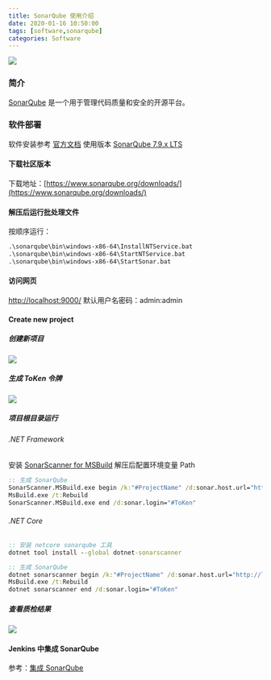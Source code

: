 ```yaml
---
title: SonarQube 使用介绍
date: 2020-01-16 10:50:00
tags: [software,sonarqube]
categories: Software
---
```

<img src="https://sadness96.github.io/images/blog/software-SonarQube/sonarqube.png"/>

<!-- more -->
### 简介
[SonarQube](https://www.sonarqube.org/) 是一个用于管理代码质量和安全的开源平台。

### 软件部署
软件安装参考 [官方文档](https://docs.sonarqube.org/latest/setup/get-started-2-minutes/)
使用版本 [SonarQube 7.9.x LTS](https://www.sonarqube.org/downloads/)

#### 下载社区版本
下载地址：[https://www.sonarqube.org/downloads/](https://www.sonarqube.org/downloads/)

#### 解压后运行批处理文件
按顺序运行：
``` cmd
.\sonarqube\bin\windows-x86-64\InstallNTService.bat
.\sonarqube\bin\windows-x86-64\StartNTService.bat
.\sonarqube\bin\windows-x86-64\StartSonar.bat
```

#### 访问网页
[http://localhost:9000/](http://localhost:9000/)
默认用户名密码：admin:admin

#### Create new project
##### 创建新项目
<img src="https://sadness96.github.io/images/blog/software-SonarQube/CreateNewProject.png"/>

##### 生成 ToKen 令牌
<img src="https://sadness96.github.io/images/blog/software-SonarQube/GenerateToken.png"/>

##### 项目根目录运行
###### .NET Framework
安装 [SonarScanner for MSBuild](https://sonarcloud.io/documentation/analysis/scan/sonarscanner-for-msbuild/)
解压后配置环境变量 Path
``` cmd
:: 生成 SonarQube
SonarScanner.MSBuild.exe begin /k:"#ProjectName" /d:sonar.host.url="http://localhost:9000" /d:sonar.login="#ToKen"
MsBuild.exe /t:Rebuild
SonarScanner.MSBuild.exe end /d:sonar.login="#ToKen"
```

###### .NET Core
``` cmd
:: 安装 netcore sonarqube 工具
dotnet tool install --global dotnet-sonarscanner
```

``` cmd
:: 生成 SonarQube
dotnet sonarscanner begin /k:"#ProjectName" /d:sonar.host.url="http://localhost:9000" /d:sonar.login="#ToKen"
MsBuild.exe /t:Rebuild
dotnet sonarscanner end /d:sonar.login="#ToKen"
```

##### 查看质检结果
<img src="https://sadness96.github.io/images/blog/software-SonarQube/QualityGate.png"/>

#### Jenkins 中集成 SonarQube
参考：[集成 SonarQube](http://sadness96.github.io/blog/2019/12/26/software-Jenkins/#SonarQube)